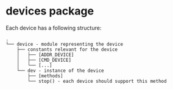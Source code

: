 # devices package

Each device has a following structure:

```none
.
└── device - module representing the device
    ├── constants relevant for the device
    │   ├── [ADDR_DEVICE]
    │   ├── [CMD_DEVICE]
    │   └── [...]
    └── dev - instance of the device
        ├── [methods]
        └── stop() - each device should support this method
```
